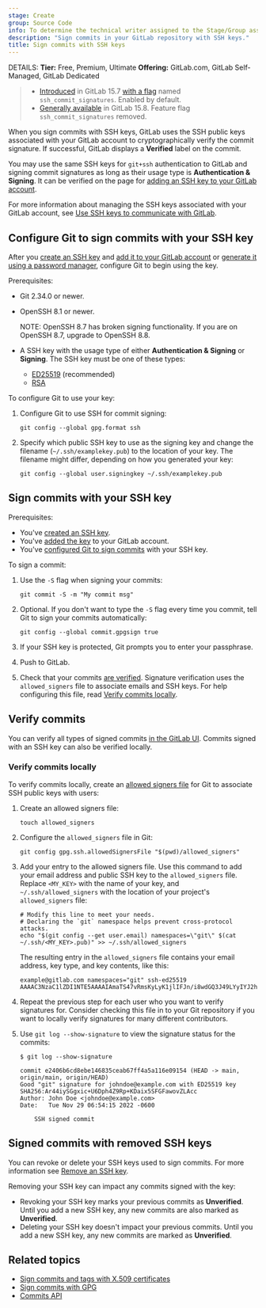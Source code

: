 ```yaml
---
stage: Create
group: Source Code
info: To determine the technical writer assigned to the Stage/Group associated with this page, see https://handbook.gitlab.com/handbook/product/ux/technical-writing/#assignments
description: "Sign commits in your GitLab repository with SSH keys."
title: Sign commits with SSH keys
---
```


DETAILS:
**Tier:** Free, Premium, Ultimate
**Offering:** GitLab.com, GitLab Self-Managed, GitLab Dedicated

> - [Introduced](https://gitlab.com/gitlab-org/gitlab/-/issues/343879) in GitLab 15.7 [with a flag](../../../../administration/feature_flags.md) named `ssh_commit_signatures`. Enabled by default.
> - [Generally available](https://gitlab.com/gitlab-org/gitlab/-/issues/384202) in GitLab 15.8. Feature flag `ssh_commit_signatures` removed.

When you sign commits with SSH keys, GitLab uses the SSH public keys associated
with your GitLab account to cryptographically verify the commit signature.
If successful, GitLab displays a **Verified** label on the commit.

You may use the same SSH keys for `git+ssh` authentication to GitLab
and signing commit signatures as long as their usage type is **Authentication & Signing**.
It can be verified on the page for [adding an SSH key to your GitLab account](../../../ssh.md#add-an-ssh-key-to-your-gitlab-account).

For more information about managing the SSH keys associated with your GitLab account, see
[Use SSH keys to communicate with GitLab](../../../ssh.md).

## Configure Git to sign commits with your SSH key

After you [create an SSH key](../../../ssh.md#generate-an-ssh-key-pair) and
[add it to your GitLab account](../../../ssh.md#add-an-ssh-key-to-your-gitlab-account)
or [generate it using a password manager](../../../ssh.md#generate-an-ssh-key-pair-with-a-password-manager),
configure Git to begin using the key.

Prerequisites:

- Git 2.34.0 or newer.
- OpenSSH 8.1 or newer.

  NOTE:
  OpenSSH 8.7 has broken signing functionality. If you are on OpenSSH 8.7, upgrade to OpenSSH 8.8.

- A SSH key with the usage type of either **Authentication & Signing** or **Signing**.
  The SSH key must be one of these types:
  - [ED25519](../../../ssh.md#ed25519-ssh-keys) (recommended)
  - [RSA](../../../ssh.md#rsa-ssh-keys)

To configure Git to use your key:

1. Configure Git to use SSH for commit signing:

   ```shell
   git config --global gpg.format ssh
   ```

1. Specify which public SSH key to use as the signing key and change the filename (`~/.ssh/examplekey.pub`) to the location of your key. The filename might
   differ, depending on how you generated your key:

   ```shell
   git config --global user.signingkey ~/.ssh/examplekey.pub
   ```

## Sign commits with your SSH key

Prerequisites:

- You've [created an SSH key](../../../ssh.md#generate-an-ssh-key-pair).
- You've [added the key](../../../ssh.md#add-an-ssh-key-to-your-gitlab-account) to your GitLab account.
- You've [configured Git to sign commits](#configure-git-to-sign-commits-with-your-ssh-key) with your SSH key.

To sign a commit:

1. Use the `-S` flag when signing your commits:

   ```shell
   git commit -S -m "My commit msg"
   ```

1. Optional. If you don't want to type the `-S` flag every time you commit, tell
   Git to sign your commits automatically:

   ```shell
   git config --global commit.gpgsign true
   ```

1. If your SSH key is protected, Git prompts you to enter your passphrase.
1. Push to GitLab.
1. Check that your commits [are verified](#verify-commits).
   Signature verification uses the `allowed_signers` file to associate emails and SSH keys.
   For help configuring this file, read [Verify commits locally](#verify-commits-locally).

## Verify commits

You can verify all types of signed commits
[in the GitLab UI](../signed_commits/index.md#verify-commits). Commits signed
with an SSH key can also be verified locally.

### Verify commits locally

To verify commits locally, create an
[allowed signers file](https://man7.org/linux/man-pages/man1/ssh-keygen.1.html#ALLOWED_SIGNERS)
for Git to associate SSH public keys with users:

1. Create an allowed signers file:

   ```shell
   touch allowed_signers
   ```

1. Configure the `allowed_signers` file in Git:

   ```shell
   git config gpg.ssh.allowedSignersFile "$(pwd)/allowed_signers"
   ```

1. Add your entry to the allowed signers file. Use this command to add your
   email address and public SSH key to the `allowed_signers` file. Replace `<MY_KEY>`
   with the name of your key, and `~/.ssh/allowed_signers`
   with the location of your project's `allowed_signers` file:

   ```shell
   # Modify this line to meet your needs.
   # Declaring the `git` namespace helps prevent cross-protocol attacks.
   echo "$(git config --get user.email) namespaces=\"git\" $(cat ~/.ssh/<MY_KEY>.pub)" >> ~/.ssh/allowed_signers
   ```

   The resulting entry in the `allowed_signers` file contains your email address, key type,
   and key contents, like this:

   ```plaintext
   example@gitlab.com namespaces="git" ssh-ed25519 AAAAC3NzaC1lZDI1NTE5AAAAIAmaTS47vRmsKyLyK1jlIFJn/i8wdGQ3J49LYyIYJ2hv
   ```

1. Repeat the previous step for each user who you want to verify signatures for.
   Consider checking this file in to your Git repository if you want to locally
   verify signatures for many different contributors.

1. Use `git log --show-signature` to view the signature status for the commits:

   ```shell
   $ git log --show-signature

   commit e2406b6cd8ebe146835ceab67ff4a5a116e09154 (HEAD -> main, origin/main, origin/HEAD)
   Good "git" signature for johndoe@example.com with ED25519 key SHA256:Ar44iySGgxic+U6Dph4Z9Rp+KDaix5SFGFawovZLAcc
   Author: John Doe <johndoe@example.com>
   Date:   Tue Nov 29 06:54:15 2022 -0600

       SSH signed commit
   ```

## Signed commits with removed SSH keys

You can revoke or delete your SSH keys used to sign commits. For more information see [Remove an SSH key](../../../ssh.md#remove-an-ssh-key).

Removing your SSH key can impact any commits signed with the key:

- Revoking your SSH key marks your previous commits as **Unverified**. Until you add a new SSH key, any new commits are also marked as **Unverified**.
- Deleting your SSH key doesn't impact your previous commits. Until you add a new SSH key, any new commits are marked as **Unverified**.

## Related topics

- [Sign commits and tags with X.509 certificates](../signed_commits/x509.md)
- [Sign commits with GPG](gpg.md)
- [Commits API](../../../../api/commits.md)
